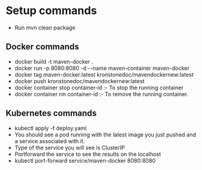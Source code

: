 # Setup commands 

- Run mvn clean package

## Docker commands 

- docker build -t maven-docker .
- docker run -p 8080:8080 -d --name maven-container maven-docker
- docker tag maven-docker:latest kronstonedoc/mavendockernew:latest
- docker push kronstonedoc/mavendockernew:latest
- docker container stop container-id :- To stop the running container
- docker container rm container-id   :- To remove the running container.


## Kubernetes commands
- kubectl apply -f deploy.yaml
- You should see a pod running with the latest image you just pushed and a service associated with it.
- Type of the service you will see is ClusterIP
- Portforward the service to see the results on the localhost 
- kubectl port-forward service/maven-docker 8080:8080
